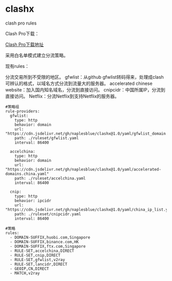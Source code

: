 # clashx
clash pro rules

Clash Pro下载：

[Clash Pro下载地址](https://install.appcenter.ms/users/clashx/apps/clashx-pro/distribution_groups/public)

采用白名单模式建立分流策略。

现有rules：

分流交易所到不受限的地区。
gfwlist：从github gfwlist转码得来，处理成clash可辨认的格式，以域名方式分流到流量大的服务器。
accelerated chinese website：加入国内知名域名，分流到直接访问。
cnipcidr：中国所属IP，分流到直接访问。
Netflix：分流Netflix到支持Netflix的服务器。

```
#策略组
rule-providers:
  gfwlist:
    type: http
    behavior: domain
    url: "https://cdn.jsdelivr.net/gh/naplesblue/clashx@1.0/yaml/gfwlist_domain.yaml"
    path: ./ruleset/gfwlist.yaml
    interval: 86400

  accelchina:
    type: http
    behavior: domain
    url: "https://cdn.jsdelivr.net/gh/naplesblue/clashx@1.0/yaml/accelerated-domains.china.yaml"
    path: ./ruleset/accelchina.yaml
    interval: 86400

  cnip:
    type: http
    behavior: ipcidr
    url: "https://cdn.jsdelivr.net/gh/naplesblue/clashx@1.0/yaml/china_ip_list.yaml"
    path: ./ruleset/cnipcidr.yaml
    interval: 86400

#策略    
rules:
  - DOMAIN-SUFFIX,huobi.com,Singapore
  - DOMAIN-SUFFIX,binance.com,HK
  - DOMAIN-SUFFIX,ftx.com,Singapore
  - RULE-SET,accelchina,DIRECT
  - RULE-SET,cnip,DIRECT
  - RULE-SET,gfwlist,v2ray
  - RULE-SET,lancidr,DIRECT
  - GEOIP,CN,DIRECT
  - MATCH,v2ray
 
 ```
